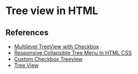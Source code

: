 # Tree view in HTML

## References

- [Multilevel TreeView with Checkbox](https://codepen.io/Sagar_Patil/pen/mYdNYw)
- [Responsive Collapsible Tree Menu In HTML CSS](https://code-boxx.com/css-collapsible-tree-menu/#sec-download)
- [Custom Checkbox Treeview](https://codepen.io/fsbdev/pen/AmPKdv)
- [Tree View](https://www.w3schools.com/howto/howto_js_treeview.asp)
